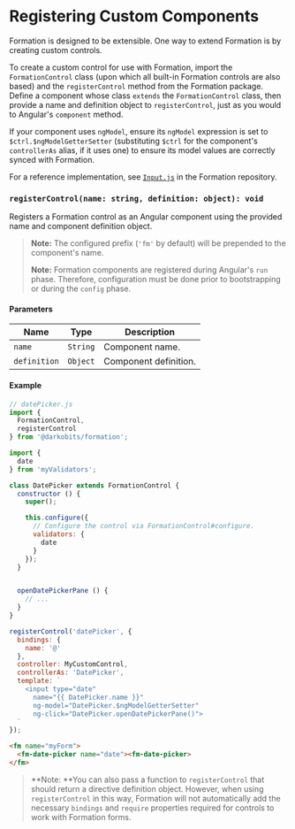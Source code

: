 # Registering Custom Components

Formation is designed to be extensible. One way to extend Formation is by creating custom controls.

To create a custom control for use with Formation, import the `FormationControl` class \(upon which all built-in Formation controls are also based\) and the `registerControl` method from the Formation package. Define a component whose class `extends` the `FormationControl` class, then provide a name and definition object to `registerControl`, just as you would to Angular's `component` method.

If your component uses `ngModel`, ensure its `ngModel` expression is set to `$ctrl.$ngModelGetterSetter` \(substituting `$ctrl` for the component's `controllerAs` alias, if it uses one\) to ensure its model values are correctly synced with Formation.

For a reference implementation, see [`Input.js`](https://github.com/darkobits/formation/blob/master/packages/formation/src/components/Input/Input.js) in the Formation repository.

### `registerControl(name: string, definition: object): void`

Registers a Formation control as an Angular component using the provided name and component definition object.

> **Note:** The configured prefix \(`'fm'` by default\) will be prepended to the component's name.
>
> **Note:** Formation components are registered during Angular's `run` phase. Therefore, configuration must be done prior to bootstrapping or during the `config` phase.

#### **Parameters**

| Name | Type | Description |
| --- | --- | --- |
| `name` | `String` | Component name. |
| `definition` | `Object` | Component definition. |

#### **Example**

```js
// datePicker.js
import {
  FormationControl,
  registerControl
} from '@darkobits/formation';

import {
  date
} from 'myValidators';

class DatePicker extends FormationControl {
  constructor () {
    super();

    this.configure({
      // Configure the control via FormationControl#configure.
      validators: {
        date
      }
    });
  }


  openDatePickerPane () {
    // ...
  }
}

registerControl('datePicker', {
  bindings: {
    name: '@'
  },
  controller: MyCustomControl,
  controllerAs: 'DatePicker',
  template: `
    <input type="date"
      name="{{ DatePicker.name }}"
      ng-model="DatePicker.$ngModelGetterSetter"
      ng-click="DatePicker.openDatePickerPane()">
  `
});
```

```html
<fm name="myForm">
  <fm-date-picker name="date"><fm-date-picker>
</fm>
```

> **Note: **You can also pass a function to `registerControl` that should return a directive definition object. However, when using `registerControl` in this way, Formation will not automatically add the necessary `bindings` and `require` properties required for controls to work with Formation forms.



